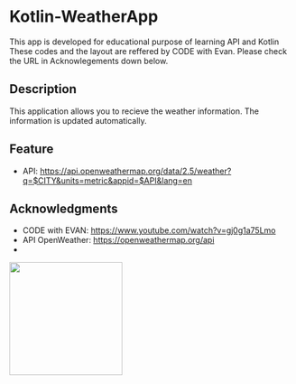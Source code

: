 # Kotlin-WeatherApp
This app is developed for educational purpose of learning API and Kotlin
These codes and the layout are reffered by CODE with Evan. Please check the URL in Acknowlegements down below.


## Description
This application allows you to recieve the weather information.
The information is updated automatically.


## Feature
* API: https://api.openweathermap.org/data/2.5/weather?q=$CITY&units=metric&appid=$API&lang=en


## Acknowledgments
* CODE with EVAN: https://www.youtube.com/watch?v=gj0g1a75Lmo
* API OpenWeather: https://openweathermap.org/api
* 
<img src="https://user-images.githubusercontent.com/65770008/177867367-d7bc86fb-f574-48c1-9fcc-db2954d9b3d7.png" width="200">


